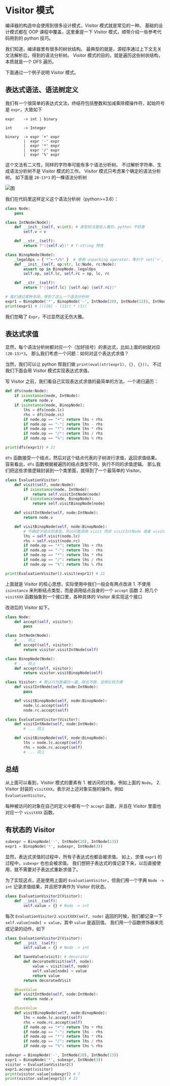 # Visitor 模式

编译器的构造中会使用到很多设计模式，Visitor 模式就是常见的一种。 基础的设计模式都在 OOP 课程中覆盖，这里重提一下 Visitor 模式，顺带介绍一些参考代码用到的 python 技巧。

我们知道，编译器里有很多的树状结构。 最典型的就是，源程序通过上下文无关文法解析后，得到的语法分析树。 Visitor 模式的目的，就是遍历这些树状结构，本质就是一个 DFS 遍历。

下面通过一个例子说明 Visitor 模式。

## 表达式语法、语法树定义

我们有一个很简单的表达式文法，终结符包括整数和加减乘除模操作符，起始符号是 `expr`，大致如下

```text
expr    -> int | binary

int     -> Integer

binary  -> expr '+' expr
        |  expr '-' expr
        |  expr '*' expr
        |  expr '/' expr
        |  expr '%' expr
```

这个文法有二义性，同样的字符串可能有多个语法分析树。 不过解析字符串、生成语法分析树不是 Visitor 模式的工作。 Visitor 模式只考虑某个确定的语法分析树。 如下面是 `20-13*3` 的一棵语法分析树

![&#x56FE;](../../../.gitbook/assets/parsetree.svg)

我们在代码里这样定义这个语法分析树（python&gt;=3.6）：

```python
class Node:
    pass

class IntNode(Node):
    def __init__(self, v:int): # 类型标注是给人看的，python 不检查
        self.v = v

    def __str__(self):
        return f"({self.v})" # f-string 特性

class BinopNode(Node):
    _legalOps = { *"+-*/%" }  # 使用 unpacking operator，等价于 set('+', '-', '*', '/', '%')
    def __init__(self, op:str, lc:Node, rc:Node):
        assert op in BinopNode._legalOps
        self.op, self.lc, self.rc = op, lc, rc

    def __str__(self):
        return f"({self.lc} {self.op} {self.rc})"

# 我们通过某种手段，得到了这么一个语法分析树
expr1 = BinopNode('*', BinopNode('-', IntNode(20), IntNode(13)), IntNode(3))
print(expr1) # (((20) - (13)) * (3))
```

我们忽略了 `Expr`，不过显然这无伤大雅。

## 表达式求值

显然，每个语法分析树都对应一个（加好括号）的表达式，比如上面的树就对应 `(20-13)*3`。 那么我们考虑一个问题：如何对这个表达式求值？

当然，我们可以让 python 帮我们做 `print(eval(str(expr1), {}, {}))`， 不过我们下面会用 Visitor 模式实现表达式求值。

写 Visitor 之前，我们看自己实现表达式求值的最简单的方法，一个递归遍历：

```python
def dfs(node:Node):
    if isinstance(node, IntNode):
        return node.v
    if isinstance(node, BinopNode):
        lhs = dfs(node.lc)
        rhs = dfs(node.rc)
        if node.op == "+": return lhs + rhs
        if node.op == "-": return lhs - rhs
        if node.op == "*": return lhs * rhs
        if node.op == "/": return lhs / rhs
        if node.op == "%": return lhs % rhs

print(dfs(expr1)) # 21
```

`dfs` 函数接受一个结点，然后对这个结点代表的子树进行求值，返回求值结果。 容易看出，`dfs` 函数根据被遍历的结点类型不同，执行不同的求值逻辑。 那么我们把这些求值逻辑封装到一个类里面，就得到了一个最简单的 Visitor。

```python
class EvaluationVisitor:
    def visit(self, node:Node):
        if isinstance(node, IntNode):
            return self.visitIntNode(node)
        if isinstance(node, BinopNode):
            return self.visitBinopNode(node)

    def visitIntNode(self, node:IntNode):
        return node.v

    def visitBinopNode(self, node:BinopNode):
        # 不确定子结点的类型，所以只能调用 visit 而非 visitIntNode 或者 visitBinopNode
        lhs = self.visit(node.lc)
        rhs = self.visit(node.rc)
        if node.op == "+": return lhs + rhs
        if node.op == "-": return lhs - rhs
        if node.op == "*": return lhs * rhs
        if node.op == "/": return lhs / rhs
        if node.op == "%": return lhs % rhs

print(EvaluationVisitor().visit(expr1)) # 21
```

上面就是 Visitor 的核心思想，实际使用中我们一般会有两点改进 1. 不使用 `isinstance` 来判断结点类型，而是调用结点自身的一个 `accept` 函数 2. 把几个 `visitXXX` 函数抽象到一个接口里，各种具体的 Visitor 来实现这个接口

改进后的 Visitor 如下。

```python
class Node:
    def accept(self, visitor):
        pass

class IntNode(Node):
    # ... 同上
    def accept(self, visitor):
        return visitor.visitIntNode(self)

class BinopNode(Node):
    # ... 同上
    def accept(self, visitor):
        return visitor.visitBinopNode(self)

class Visitor: # 默认行为是遍历一遍，啥也不做，这样比较方便
    def visitIntNode(self, node:IntNode):
        pass

    def visitBinopNode(self, node:BinopNode):
        node.lc.accept(self)
        node.rc.accept(self)

class EvaluationVisitor(Visitor):
    def visitIntNode(self, node:IntNode):
        # ... 同上

    def visitBinopNode(self, node:BinopNode):
        lhs = node.lc.accept(self)
        rhs = node.rc.accept(self)
        # ... 同上
```

## 总结

从上面可以看到，Visitor 模式的要素有 1. 被访问的对象。例如上面的 `Node`。 2. Visitor 封装的 `visitXXX`，表示对上述对象实施的操作。例如 `EvaluationVisitor`。

每种被访问的对象在自己的定义中都有一个 `accept` 函数，并且在 Visitor 里面也对应一个 `visitXXX` 函数。

## 有状态的 Visitor

```python
subexpr = BinopNode('-', IntNode(20), IntNode(13))
expr1 = BinopNode('*', subexpr, IntNode(3))
```

显然，表达式求值的过程中，所有子表达式也都会被求值。 如上，求值 `expr1` 的过程中，`subexpr` 也也会被求值。 我们想把子表达式的值记录下来，以后直接使用，就不需要对子表达式重新求值了。

为了实现这点，还是使用上面的 `EvaluationVisitor`，但我们用一个字典 `Node -> int` 记录求值结果，并且把字典作为 Visitor 的状态。

```python
class EvaluationVisitor2(Visitor):
    def __init__(self):
        self.value = {} # Node -> int
```

每次 `EvaluationVisitor2.visitXXX(self, node)` 返回的时候，我们都记录一下 `self.value[node] = value`，其中 `value` 是返回值。 我们用一个函数修饰器来完成记录的动作，如下

```python
class EvaluationVisitor2(Visitor):
    def __init__(self):
        self.value = {} # Node -> int

    def SaveValue(visit): # decorator
        def decoratedVisit(self, node):
            value = visit(self, node)
            self.value[node] = value
            return value
        return decoratedVisit

    @SaveValue
    def visitIntNode(self, node:IntNode):
        return node.v

    @SaveValue
    def visitBinopNode(self, node:BinopNode):
        lhs = node.lc.accept(self)
        rhs = node.rc.accept(self)
        if node.op == "+": return lhs + rhs
        if node.op == "-": return lhs - rhs
        if node.op == "*": return lhs * rhs
        if node.op == "/": return lhs / rhs
        if node.op == "%": return lhs % rhs

subexpr = BinopNode('-', IntNode(20), IntNode(13))
expr1 = BinopNode('*', subexpr, IntNode(3))
visitor = EvaluationVisitor2()
expr1.accept(visitor)
print(visitor.value[subexpr]) # 7
print(visitor.value[expr1]) # 21
```

